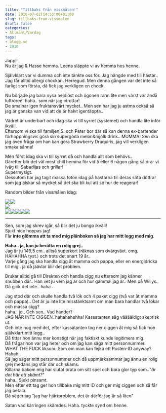 ```yaml
---
title: "Tillbaks från vissmålen!"
date: 2010-07-02T14:53:00+01:00
slug: tillbaks-fran-vissmalen
draft: false
categories:
- Allmänt/Vardag
tags:
- blogg.se
- 2010
---
```

Japp!  
Nu är jag & Hasse hemma. Leena släppte vi av hemma hos henne.  
  
Självklart var vi dumma och inte tänkte oss för. Jag hängde med till hästar.. Jag får alltid allergi chockar.. Herregud. Men denna gången var det inte så farligt som första, då fick jag verkligen en chock.  
  
Nu började jag bara nysa hejdlöst och ögonen rann lite men värst var ändå luftrören. haha.. som när jag idrottar!  
De smalnar igen fruktansvärt mycket.. Men sen har jag ju astma också så jag är ganska van vid att de är halvt igentäppta..  
  
Vädret är underbart och idag ska vi till syrret (systemet) och handla lite inför ikväll.  
Eftersom vi ska till familjen S. och Peter bor där så kan denna ex-bartender förhoppningsvis göra sin supergoda melon&mjölk drink.. MUMMA! Sen ska jag även fråga om han kan göra Strawberry Draquiris, jag vill verkligen smaka sånna!  
  
Men först idag ska vi till syrret då och handla allt som behövs..  
Därefter blir det väl mest chill hemma för vid 5 eller 6 någon gång så drar vi iväg till Sabadijas och grillar!  
Supermysigt.  
Dessutom har jag tagit massa foton idag på hästarna till deras söta döttrar som jag älskar så mycket så det ska bli kul att se hur de reagerar!  
  
Random bilder från vissmålen idag:  
  
![](/assets/images/blogg.se/dsc05823_96433751.jpg)![](https://cdn3.cdnme.se/cdn/9-1/701517/images/2010/dsc05824_96433772.jpg)  
![](/assets/images/blogg.se/dsc05828_96433813.jpg)  
![](https://cdn3.cdnme.se/cdn/9-1/701517/images/2010/dsc05840_96433873.jpg)![](/assets/images/blogg.se/dsc05842_96433896.jpg)![](https://cdn2.cdnme.se/cdn/9-1/701517/images/2010/dsc05855_96433923.jpg)![](/assets/images/blogg.se/dsc05865_96433964.jpg)![](https://cdn1.cdnme.se/cdn/9-1/701517/images/2010/dsc05836_96433836.jpg)  

* * *

  
Sen, som jag skrev igår, så blir det ju bongo ikväll!  
Sjukt nice hoppas jag!  
Får **inte glömma att ta med mig plånboken så jag har mitt legg med mig.**  
  
  
**Haha.. ja, kan ju berätta en rolig grej..**  
Jag är ju 149,5 cm.. alltså superkort (räknas som dvärgväxt. omg. HAHAHHA tyst.) och trots det snart 19 år..  
Varje gång jag ska handla cigg åt mamma och pappa, eller en energidricka till mig.. ja då jäävlar blir det problem.  
  
Brukar alltid gå till Direkten och handla cigg nu eftersom jag känner snubben där.. Han vet ju vem jag är och hur gammal jag är.. Men på Willys.. Då gick det inte.. haha..  
  
Jag stod där och skulle handla två lök och 4 paket cigg (två var åt mamma och pappa).. Det är ju inte lite misstänktsamt om man bara handlar två lökar och massa cigg?  
haha.. jo.. Och sen.. Vad händer?  
JAG NÅR INTE CIGGEN. hahahahahha! Kassatanten såg vääääldigt skeptisk ut.  
Och inte nog med det, efter kassatanten tog ner ciggen åt mig så fick hon självklart mitt legg..  
Då tittar hon ännu mer konstigt när jag faktiskt kunde legitimera mig.  
Då frågar hon var jag heter och om jag kan säga mitt personnummer.  
WHAT THE FUCK liksom. Som om man kan fejka ett Posten-ID anyway?  
Hahah..  
Så jag säger mitt personnummer och då uppmärksammar jag ännu en rolig grej medans jag står där och skäms.  
Killarna bakom mig har slutat prata om sitt spel och bara glor typ som.._"är det här ett skämt?"_  
haha.. Sjukt pinsamt.  
Men efter ett tag ger hon tillbaka mig mitt ID och ger mig ciggen och så får jag betala.  
Då säger jag "jag har hjärtproblem, det är därför jag är så liten"  
  
Satan vad kärringen skämdes. Haha. tyckte synd om henne.